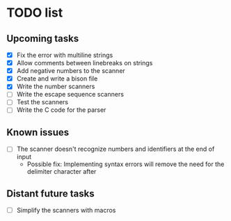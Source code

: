 # TODO list

## Upcoming tasks

- [x] Fix the error with multiline strings
- [x] Allow comments between linebreaks on strings
- [x] Add negative numbers to the scanner
- [x] Create and write a bison file
- [x] Write the number scanners
- [ ] Write the escape sequence scanners
- [ ] Test the scanners
- [ ] Write the C code for the parser

## Known issues

- [ ] The scanner doesn't recognize numbers and identifiers at the end of input
    - Possible fix: Implementing syntax errors will remove the need for the delimiter character after

## Distant future tasks

- [ ] Simplify the scanners with macros